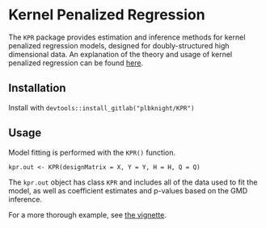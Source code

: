 # Kernel Penalized Regression

The `KPR` package provides estimation and inference methods for kernel
penalized regression models, designed for doubly-structured high
dimensional data. An explanation of the theory and usage of kernel
penalized regression can be found [here](https://projecteuclid.org/euclid.aoas/1520564483).

## Installation

Install with `devtools::install_gitlab("plbknight/KPR")`

## Usage

Model fitting is performed with the `KPR()` function.

```{r}
kpr.out <- KPR(designMatrix = X, Y = Y, H = H, Q = Q)
```

The `kpr.out` object has class `KPR` and includes all of the data used to
fit the model, as well as coefficient estimates and p-values based on the GMD inference.

For a more thorough example, see [the vignette](https://plbknight.gitlab.io/KPR).

